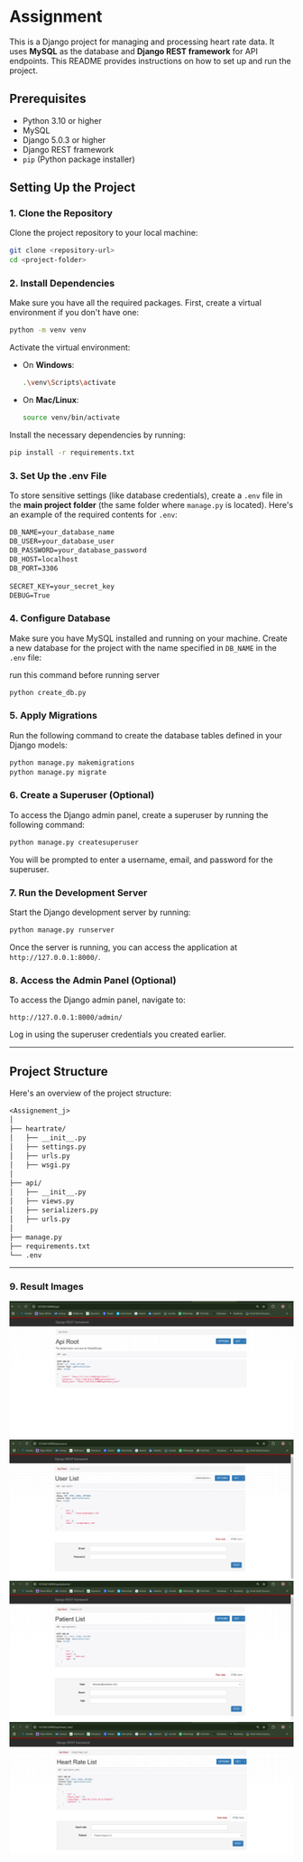 
# Assignment

This is a Django project for managing and processing heart rate data. It uses **MySQL** as the database and **Django REST framework** for API endpoints. This README provides instructions on how to set up and run the project.

## Prerequisites

- Python 3.10 or higher
- MySQL
- Django 5.0.3 or higher
- Django REST framework
- `pip` (Python package installer)

## Setting Up the Project

### 1. Clone the Repository

Clone the project repository to your local machine:

```bash
git clone <repository-url>
cd <project-folder>
```

### 2. Install Dependencies

Make sure you have all the required packages. First, create a virtual environment if you don't have one:

```bash
python -m venv venv
```

Activate the virtual environment:

- On **Windows**:
  ```bash
  .\venv\Scripts\activate
  ```

- On **Mac/Linux**:
  ```bash
  source venv/bin/activate
  ```

Install the necessary dependencies by running:

```bash
pip install -r requirements.txt
```

### 3. Set Up the .env File

To store sensitive settings (like database credentials), create a `.env` file in the **main project folder** (the same folder where `manage.py` is located). Here's an example of the required contents for `.env`:

```env
DB_NAME=your_database_name
DB_USER=your_database_user
DB_PASSWORD=your_database_password
DB_HOST=localhost
DB_PORT=3306

SECRET_KEY=your_secret_key
DEBUG=True
```

### 4. Configure Database

Make sure you have MySQL installed and running on your machine. Create a new database for the project with the name specified in `DB_NAME` in the `.env` file:

run this command before running server
```bash
python create_db.py
```

### 5. Apply Migrations

Run the following command to create the database tables defined in your Django models:

```bash
python manage.py makemigrations
python manage.py migrate
```

### 6. Create a Superuser (Optional)

To access the Django admin panel, create a superuser by running the following command:

```bash
python manage.py createsuperuser
```

You will be prompted to enter a username, email, and password for the superuser.

### 7. Run the Development Server

Start the Django development server by running:

```bash
python manage.py runserver
```

Once the server is running, you can access the application at `http://127.0.0.1:8000/`.

### 8. Access the Admin Panel (Optional)

To access the Django admin panel, navigate to:

```
http://127.0.0.1:8000/admin/
```

Log in using the superuser credentials you created earlier.

---

## Project Structure

Here's an overview of the project structure:

```
<Assignement_j>
│
├── heartrate/               
│   ├── __init__.py
│   ├── settings.py         
│   ├── urls.py               
│   ├── wsgi.py              
│
├── api/                      
│   ├── __init__.py
│   ├── views.py             
│   ├── serializers.py        
│   ├── urls.py             
│
├── manage.py               
├── requirements.txt        
└── .env                      
```

---

### 9. Result Images  
 
![Result 1](Result/image1.png)  
![Result 2](Result/image2.png)  
![Result 3](Result/image3.png)  
![Result 4](Result/image4.png)  



